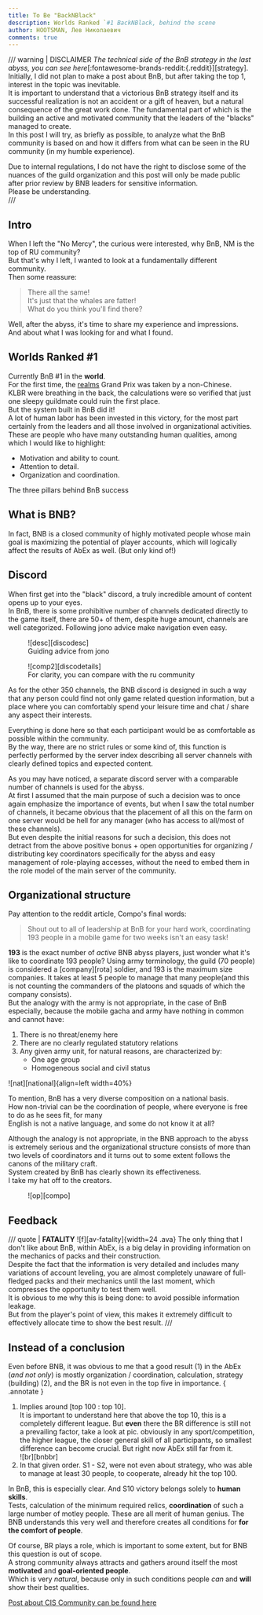```yaml
---
title: To Be "BackNBlack"
description: Worlds Ranked `#1 BackNBlack, behind the scene
author: HOOTSMAN, Лев Николаевич
comments: true
---
```


/// warning | DISCLAIMER
_The technical side of the BnB strategy in the last abyss, you can see
here_[:fontawesome-brands-reddit:{.reddit}][strategy].  
Initially, I did not plan to make a post about BnB, but after taking the top 1, interest in the topic was inevitable.  
It is important to understand that a victorious BnB strategy itself and its successful realization is not an accident or
a gift of
heaven, but a natural consequence of the great work done. The fundamental part of which is the building
an active and motivated community that the leaders of the "blacks" managed to create.  
In this post I will try, as briefly as possible, to analyze what the BnB community is based on and how it differs
from what can be seen in the RU community (in my humble experience).

Due to internal regulations, I do not have the right to disclose some of the nuances of the guild organization and this
post
will only be made public after prior review by BNB leaders for sensitive information.  
Please be understanding.  
///

## Intro

When I left the "No Mercy", the curious were interested, why BnB, NM is the top of RU community?  
But that's why I left, I wanted to look at a fundamentally different community.  
Then some reassure:
> There all the same!  
> It's just that the whales are fatter!  
> What do you think you'll find there?

Well, after the abyss, it's time to share my experience and impressions.  
And about what I was looking for and what I found.

## Worlds Ranked #1

Currently BnB #1 in the **world**.  
For the first time, the [realms](../kb/realms.md) Grand Prix was taken by a non-Chinese.  
KLBR were breathing in the back, the calculations were so verified that just one sleepy guildmate could ruin the first
place.  
But the system built in BnB did it!  
A lot of human labor has been invested in this victory, for the most part certainly from the leaders and all those
involved in
organizational activities.  
These are people who have many outstanding human qualities, among which I would like to highlight:

- Motivation and ability to count.
- Attention to detail.
- Organization and coordination.

The three pillars behind BnB success

## What is BNB?

In fact, BNB is a closed community of highly motivated people whose main goal is
maximizing the potential of player accounts, which will logically affect the results of AbEx as well. (But only
kind of!)

## Discord

When first get into the "black" discord, a truly incredible amount of content opens up to your eyes.  
In BnB, there is some prohibitive number of channels dedicated directly to the game itself, there are 50+ of them, despite huge amount, channels are well categorized.
Following jono advice make navigation even easy.
<figure markdown>
![desc][discodesc]
    <figcaption>
    Guiding advice from jono
    </figcaption>
</figure>
<figure markdown>
![comp2][discodetails]
<figcaption>
For clarity, you can compare with the ru community
</figcaption>
</figure>
As for the other 350 channels, the BNB discord is designed in such a way that any person could find not only game related question information, but a place where you can comfortably spend your leisure time and chat / share any aspect their interests.

Everything is done here so that each participant would be as comfortable as possible within the community.  
By the way, there are no strict rules or some kind of, this function is perfectly performed by the server index describing all server channels with clearly defined topics and expected content.

As you may have noticed, a separate discord server with a comparable number of channels is used for the abyss.  
At first I assumed that the main purpose of such a decision was to once again emphasize the importance of
events, but when I saw the total number of channels, it became obvious that the placement of all this on the farm on one
server would be hell for any manager (who has access to all/most of these channels).  
But even despite the initial reasons for such a decision, this does not detract from the above positive bonus + open
opportunities for organizing / distributing key coordinators specifically for the abyss and easy management of role-playing
accesses, without the need to embed them in the role model of the main server of the community.

## Organizational structure

Pay attention to the reddit article, Compo's final words:  
> Shout out to all of leadership at BnB for your hard work, coordinating 193 people in a mobile game for two weeks isn't
> an easy task!

**193** is the exact number of _active_ BNB abyss players, just wonder what it's like to coordinate 193 people? Using army terminology, the guild (70 people) is considered a [company][rota] soldier, and 193 is the maximum size
companies. It takes at least 5 people to manage that many people(and this is not counting the commanders of the platoons and squads of which the company consists).  
But the analogy with the army is not appropriate, in the case of BnB especially, because the mobile gacha and army
have nothing in common and cannot have:

1. There is no threat/enemy here
2. There are no clearly regulated statutory relations
3. Any given army unit, for natural reasons, are characterized by:
     - One age group
     - Homogeneous social and civil status

![nat][national]{align=left width=40%}

To mention, BnB has a very diverse composition on a national basis.  
How non-trivial can be the coordination of people, where everyone is free to do as he sees fit, for many  
English is not a native language, and some do not know it at all?  

Although the analogy is not appropriate, in the BNB approach to the abyss is extremely serious and the organizational structure consists of more than two levels of coordinators and it turns out to some extent follows the canons of the military craft.  
System created by BnB has clearly shown its effectiveness.  
I take my hat off to the creators.
<figure markdown>
![op][compo]
</figure>

## Feedback

/// quote | **FATALITY** ![f][av-fatality]{width=24 .ava}
The only thing that I don't like about BnB, within AbEx, is a big delay in providing information on the mechanics of packs and their construction.  
Despite the fact that the information is very detailed and includes many variations of account leveling, you are almost completely unaware of full-fledged packs and their mechanics until the last moment, which compresses the opportunity to test them well.  
It is obvious to me why this is being done: to avoid possible information leakage.  
But from the player's point of view, this makes it extremely difficult to effectively allocate time to show the best result.
///

## Instead of a conclusion

Even before BNB, it was obvious to me that a good result (1) in the AbEx (_and not only_) is mostly organization / coordination, calculation, strategy (building) (2), and the BR is not even in the top five in importance.
{ .annotate }

1. Implies around [top 100 : top 10].  
It is important to understand here that above the top 10, this is a completely different league.
But **even** there the BR difference is still not a prevailing factor, take a look at pic.
obviously in any sport/competition, the higher league, the closer general skill of all participants, so smallest difference can become crucial.
But right now AbEx still far from it.  
![br][bnbbr]
1. In that given order.
S1 - S2, were not even about strategy, who was able to manage at least 30 people, to cooperate, already hit the top 100.

In BnB, this is especially clear. And S10 victory belongs solely to **human skills**.  
Tests, calculation of the minimum required relics, **coordination** of such a large number of motley people. These are all merit of human genius.
The BNB understands this very well and therefore creates all conditions for **for the comfort of people**.  

Of course, BR plays a role, which is important to some extent, but for BNB this question is out of scope.  
A strong community always attracts and gathers around itself the most **motivated** and **goal-oriented people**.  
Which is very _natural_, because only in such conditions people _can_ and **will** show their best qualities.

[Post about CIS Community can be found here](cis.md)
